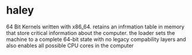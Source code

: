 # haley

64 Bit Kernels written with x86_64. retains an infrmation table in memory that store critical information about the computer. the loader sets the machine to a complete 64-bit state with no legacy compability layers and also enables all possible CPU cores in the computer
